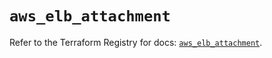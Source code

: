 # `aws_elb_attachment`

Refer to the Terraform Registry for docs: [`aws_elb_attachment`](https://registry.terraform.io/providers/hashicorp/aws/6.3.0/docs/resources/elb_attachment).
